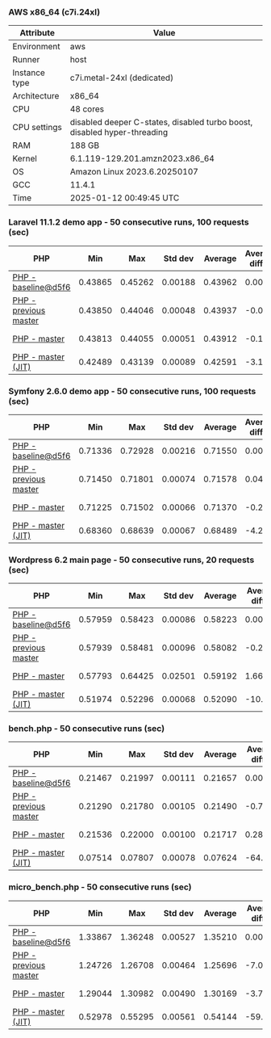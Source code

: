 ### AWS x86_64 (c7i.24xl)

|  Attribute    |     Value      |
|---------------|----------------|
| Environment   |aws|
| Runner        |host|
| Instance type |c7i.metal-24xl (dedicated)|
| Architecture  |x86_64
| CPU           |48 cores|
| CPU settings  |disabled deeper C-states, disabled turbo boost, disabled hyper-threading|
| RAM           |188 GB|
| Kernel        |6.1.119-129.201.amzn2023.x86_64|
| OS            |Amazon Linux 2023.6.20250107|
| GCC           |11.4.1|
| Time          |2025-01-12 00:49:45 UTC|

### Laravel 11.1.2 demo app - 50 consecutive runs, 100 requests (sec)

|     PHP     |     Min     |     Max     |    Std dev   |   Average  |  Average diff % |   Median   | Median diff % |     Memory    |
|-------------|-------------|-------------|--------------|------------|-----------------|------------|---------------|---------------|
|[PHP - baseline@d5f6](https://github.com/php/php-src/commit/d5f6e56610)|0.43865|0.45262|0.00188|0.43962|0.00%|0.43932|0.00%|41.86 MB|
|[PHP - previous master](https://github.com/php/php-src/commit/11937b3df7)|0.43850|0.44046|0.00048|0.43937|-0.06%|0.43936|0.01%|41.76 MB|
|[PHP - master](https://github.com/php/php-src/commit/e6f42c1ed0)|0.43813|0.44055|0.00051|0.43912|-0.11%|0.43900|-0.07%|41.76 MB|
|[PHP - master (JIT)](https://github.com/php/php-src/commit/e6f42c1ed0)|0.42489|0.43139|0.00089|0.42591|-3.12%|0.42579|-3.08%|50.81 MB|

### Symfony 2.6.0 demo app - 50 consecutive runs, 100 requests (sec)

|     PHP     |     Min     |     Max     |    Std dev   |   Average  |  Average diff % |   Median   | Median diff % |     Memory    |
|-------------|-------------|-------------|--------------|------------|-----------------|------------|---------------|---------------|
|[PHP - baseline@d5f6](https://github.com/php/php-src/commit/d5f6e56610)|0.71336|0.72928|0.00216|0.71550|0.00%|0.71503|0.00%|37.39 MB|
|[PHP - previous master](https://github.com/php/php-src/commit/11937b3df7)|0.71450|0.71801|0.00074|0.71578|0.04%|0.71564|0.09%|37.46 MB|
|[PHP - master](https://github.com/php/php-src/commit/e6f42c1ed0)|0.71225|0.71502|0.00066|0.71370|-0.25%|0.71363|-0.19%|37.46 MB|
|[PHP - master (JIT)](https://github.com/php/php-src/commit/e6f42c1ed0)|0.68360|0.68639|0.00067|0.68489|-4.28%|0.68496|-4.21%|44.54 MB|

### Wordpress 6.2 main page - 50 consecutive runs, 20 requests (sec)

|     PHP     |     Min     |     Max     |    Std dev   |   Average  |  Average diff % |   Median   | Median diff % |     Memory    |
|-------------|-------------|-------------|--------------|------------|-----------------|------------|---------------|---------------|
|[PHP - baseline@d5f6](https://github.com/php/php-src/commit/d5f6e56610)|0.57959|0.58423|0.00086|0.58223|0.00%|0.58223|0.00%|43.01 MB|
|[PHP - previous master](https://github.com/php/php-src/commit/11937b3df7)|0.57939|0.58481|0.00096|0.58082|-0.24%|0.58063|-0.27%|42.85 MB|
|[PHP - master](https://github.com/php/php-src/commit/e6f42c1ed0)|0.57793|0.64425|0.02501|0.59192|1.66%|0.57940|-0.49%|42.86 MB|
|[PHP - master (JIT)](https://github.com/php/php-src/commit/e6f42c1ed0)|0.51974|0.52296|0.00068|0.52090|-10.53%|0.52083|-10.55%|61.97 MB|

### bench.php - 50 consecutive runs (sec)

|     PHP     |     Min     |     Max     |    Std dev   |   Average  |  Average diff % |   Median   | Median diff % |     Memory    |
|-------------|-------------|-------------|--------------|------------|-----------------|------------|---------------|---------------|
|[PHP - baseline@d5f6](https://github.com/php/php-src/commit/d5f6e56610)|0.21467|0.21997|0.00111|0.21657|0.00%|0.21653|0.00%|26.18 MB|
|[PHP - previous master](https://github.com/php/php-src/commit/11937b3df7)|0.21290|0.21780|0.00105|0.21490|-0.77%|0.21472|-0.84%|26.12 MB|
|[PHP - master](https://github.com/php/php-src/commit/e6f42c1ed0)|0.21536|0.22000|0.00100|0.21717|0.28%|0.21692|0.18%|26.13 MB|
|[PHP - master (JIT)](https://github.com/php/php-src/commit/e6f42c1ed0)|0.07514|0.07807|0.00078|0.07624|-64.80%|0.07611|-64.85%|27.30 MB|

### micro_bench.php - 50 consecutive runs (sec)

|     PHP     |     Min     |     Max     |    Std dev   |   Average  |  Average diff % |   Median   | Median diff % |     Memory    |
|-------------|-------------|-------------|--------------|------------|-----------------|------------|---------------|---------------|
|[PHP - baseline@d5f6](https://github.com/php/php-src/commit/d5f6e56610)|1.33867|1.36248|0.00527|1.35210|0.00%|1.35178|0.00%|20.44 MB|
|[PHP - previous master](https://github.com/php/php-src/commit/11937b3df7)|1.24726|1.26708|0.00464|1.25696|-7.04%|1.25641|-7.06%|20.38 MB|
|[PHP - master](https://github.com/php/php-src/commit/e6f42c1ed0)|1.29044|1.30982|0.00490|1.30169|-3.73%|1.30141|-3.73%|20.39 MB|
|[PHP - master (JIT)](https://github.com/php/php-src/commit/e6f42c1ed0)|0.52978|0.55295|0.00561|0.54144|-59.96%|0.54170|-59.93%|21.72 MB|
